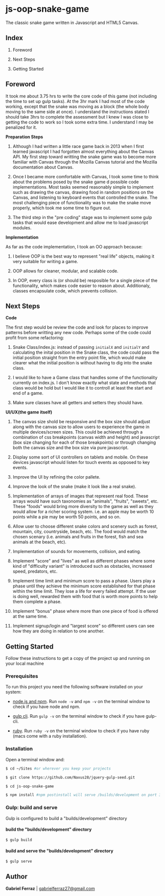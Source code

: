 
# js-oop-snake-game

The classic snake game written in Javascript and HTML5 Canvas. 


## Index

1. Foreword

2. Next Steps

3. Getting Started


## Foreword

It took me about 3.75 hrs to write the core code of this game (not including the time to set up gulp tasks). At the 3hr mark I had most of the code working, except that the snake was moving as a block (the whole body moving to the same side at once). I understand the instructions stated I should take 3hrs to complete the assessment but I knew I was close to getting the code to work so I took some extra time. I understand I may be penalized for it.

**Preparation Steps**

1. Although I had written a little race game back in 2013 when I first learned javascript I had forgotten almost everything about the Canvas API. My first step toward writting the snake game was to become more familiar with Canvas through the Mozilla Canvas tutorial and the Mozilla documentation about Canvas. 

2. Once I became more comfortable with Canvas, I took some time to think about the problems posed by the snake game d possible code implementations. Most tasks seemed reasonably simple to implement such as drawing the canvas, drawing food in random positions on the Canvas, and listening to keyboard events that controlled the snake. The most challenging piece of functionality was to make the snake move properly, which took me some time to figure out.

3. The third step in the "pre coding" stage was to implement some gulp tasks that would ease development and allow me to load javascript modules.




**Implementation**


As far as the code implementation, I took an OO approach because: 

1. I believe OOP is the best way to represent "real life" objects, making it very suitable for writing a game.

2. OOP allows for cleaner, modular, and scalable code.

3. In OOP, every class is (or should be) resposible for a single piece of the functionality, which makes code easier to reason about. Additionaly, classes encapsulate code, which prevents collision.


## Next Steps

**Code**

The first step would be review the code and look for places to improve patterns before writting any new code. Perhaps some of the code could profit from some refactoring:  

1. Snake Class/index.js: instead of passing `initialX` and `initialY` and calculating the inital position in the Snake class, the code could pass the initial position straight from the entry point file, which would make clearer what the initial position is without having to dig into the snake class. 

2. I would like to have a Game class that handles some of the functionality currently on index.js. I don't know exactly what state and methods that class would be hold but I would like it to controll at least the start and end of a game. 

3. Make sure classes have all getters and setters they should have.


**UI/UX(the game itself)**

1. The canvas size shold be responsive and the box size should adjust along with the canvas size to allow users to experience the game in multiple devices/screen sizes. This could be achieved through a combination of css breakpoints (canvas width and height) and javascript (box size changing for each of those breakpoints) or through changing both the canvas size and the box size via pure javascript.

2. Display some sort of UI controllers on tablets and mobile. On these devices javascript whould listen for touch events as opposed to key events.  

3. Improve the UI by refining the color pallete. 

4. Improve the look of the snake (make it look like a real snake).

5. Implementation of arrays of images that represent real food. These arrays would have such taxonomies as "animals", "fruits", "sweets", etc. These "foods" would bring more diversity to the game as well as they would allow for a richer scoring system. i.e. an apple may be worth 10 points while a pie may be worth 50 points, and so on. 

6. Allow user to choose different snake colors and scenery such as forest, mountain, city, countryside, beach, etc. The food would match the chosen scenary (i.e. animals and fruits in the forest, fish and sea animals at the beach, etc).

7. Implementation of sounds for movements, collision, and eating. 

8. Implement "score" and "lives" as well as different phases where some kind of "difficulty variant" is introduced such as obstacles, increased speed, predators, etc.

9. Implement time limit and minimum score to pass a phase. Users play a phase until they achieve the minimum score established for that phase within the time limit. They lose a life for every failed attempt. If the user is doing well, rewarded them with food that is worth more points to help them complete a phase. 

10. Implement "bonus" phase where more than one piece of food is offered at the same time. 

11. Implement signup/login and "largest score" so different users can see how they are doing in relation to one another. 



## Getting Started

Follow these instructions to get a copy of the project up and running on your local machine 


### Prerequisites

To run this project you need the following software installed on your system:

* [node.js and npm](https://nodejs.org/en/). Run `node -v` and `npm -v` on the terminal window to check if you have node and npm.

* [gulp cli](https://github.com/gulpjs/gulp/blob/master/docs/getting-started.md). Run `gulp -v` on the terminal window to check if you have gulp-cli.

* [ruby](https://www.ruby-lang.org/en/downloads/). Run `ruby -v` on the terminal window to check if you have ruby (macs come with a ruby installation).


### Installation

Open a terminal window and:

```bash
$ cd ~/Sites #or wherever you keep your projects

$ git clone https://github.com/Naxus28/jquery-gulp-seed.git

$ cd js-oop-snake-game

$ npm install #npm postinstall will serve /builds/development on port 3000 (http://localhost:3000)
```


### Gulp: build and serve

Gulp is configured to build a "builds/development" directory


#### build the "builds/development" directory
```bash
$ gulp build
```

#### build and serve the "builds/development" directory
```bash
$ gulp serve
```


## Author

**Gabriel Ferraz** | gabrielferraz27@gmail.com





